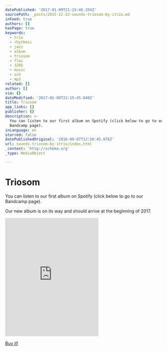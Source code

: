 ```yaml
---
datePublished: '2017-01-09T21:15:46.354Z'
sourcePath: _posts/2015-12-22-sounds-triosom-by-itrio.md
inFeed: true
authors: []
hasPage: true
keywords:
  - trio
  - rhythmic
  - jazz
  - album
  - triosom
  - flac
  - 320k
  - music
  - sch
  - mp3
related: []
author: []
via: {}
dateModified: '2017-01-09T21:15:45.840Z'
title: Triosom
app_links: []
publisher: {}
description: >-
  You can listen to our first album on Spotify (click below to go to our
  Bandcamp page).
inLanguage: en
starred: false
datePublishedOriginal: '2016-09-07T12:56:45.076Z'
url: sounds-triosom-by-itrio/index.html
_context: 'http://schema.org'
_type: MediaObject

---
```

# Triosom

You can listen to our first album on Spotify (click below to go to our Bandcamp page).

Our new album is on its way and should arrive at the beginning of 2017\.

<iframe src="https://cdn.embedly.com/widgets/media.html?src=https%3A%2F%2Fembed.spotify.com%2F%3Furi%3Dspotify%3Aalbum%3A3X6qLP53RyZTpvheM3x2T0&amp;url=https%3A%2F%2Fopen.spotify.com%2Falbum%2F3X6qLP53RyZTpvheM3x2T0&amp;image=https%3A%2F%2Fi.scdn.co%2Fimage%2Fe4cd329c693b517c13416cc98c83c03dc92107b8&amp;key=b7d04c9b404c499eba89ee7072e1c4f7&amp;type=text%2Fhtml&amp;schema=spotify" width="300" height="380" scrolling="no" frameborder="0" allowfullscreen="" style=""></iframe>

[Buy it!][0]

[0]: http://music.itrio.ch/